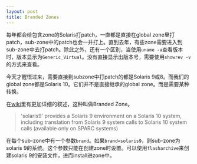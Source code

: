 ```yaml
---
layout: post
title: Branded Zones
---
```


每年都会给包含zone的Solaris打patch，一直都是直接在global zone里打patch，sub-zone中的patch也会一并打上。直到去年，有些zone需要进入到sub-zone中去打patch。除此之外，还有一个区别，当使用`uname -a`查看版本时，版本显示为`Generic_Virtual`。没有直接显示出版本号，需要使用`showrev -v`的方式来查看。

今天才醒悟过来，需要直接到subzone中打patch的都是Solaris 9或8。而我们的global zone都是Solaris 10。它们并不是直接继承的global zone。而是需要某种转换。

在[wiki][1]里有更加详细的叙述，这种叫做Branded Zone。

[1]: http://en.wikipedia.org/wiki/Solaris_Containers#Branded_zones

> 'solaris9' provides a Solaris 9 environment on a Solaris 10 system, including translation from Solaris 9 system calls to Solaris 10 system calls (available only on SPARC systems)

在每个sub-zone中有一个参数`brand`。如果`brand=solaris9`，则sub-zone为solaris 9的系统。这个参数只能在创建zone时设置。可以使用`flasharchive`来创建solaris 9的安装文件，进而install进zone中。

